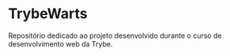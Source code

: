 # TrybeWarts
Repositório dedicado ao projeto desenvolvido durante o curso de desenvolvimento web da Trybe.
